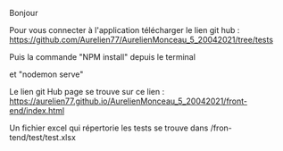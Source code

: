 Bonjour

Pour vous connecter à l'application télécharger le lien git hub : https://github.com/Aurelien77/AurelienMonceau_5_20042021/tree/tests

Puis la commande "NPM install" depuis le terminal

et "nodemon serve"

Le lien git Hub page se trouve sur ce lien : https://aurelien77.github.io/AurelienMonceau_5_20042021/front-end/index.html

Un fichier excel qui répertorie les tests se trouve dans /fron-tend/test/test.xlsx
